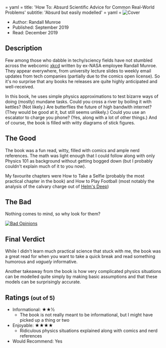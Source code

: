= yaml =
title: 'How To: Absurd Scientific Advice for Common Real-World Problems'
subtitle: 'Absurd but easily modelled'
= yaml =
![Cover](imgs/howto.jpg)
* Author: Randall Munroe
* Published: September 2019
* Read: December 2019


## Description
Few among those who dabble in techy/sciency fields have not stumbled across the
webcomic [xkcd](https://www.xkcd.com/) written by ex-NASA employee
Randall Munroe. They appear everywhere, from university lecture slides
to weekly email updates from tech companies (partially due to the comics open
license). So it's no surprise that any books he releases are quite highly
anticipated and well-received.

In this book, he uses simple physics approximations to test bizarre ways of
doing (mostly) mundane tasks. Could you cross a river by boiling it with kettles? (Not likely.)
Are butterflies the future of high bandwith internet? (They would be good at it,
but still seems unlikely.) Could you use an escalator to charge you phone?
(Yes, along with a lot of other things.) And of course, the book is
 filled with witty diagrams of stick figures.

## The Good
The book was a fun read, witty, filled with comics and ample nerd references.
The math was light enough that I could follow along with only Physics 101 as
background without getting bogged down (but I probably couldn't explain much
of it to you now). 

My favourite chapters were How to Take a Selfie (probably the most practical
chapter in the book) and How to Play Football (most notably the analysis of the
calvary charge out of [Helm's Deep](https://www.youtube.com/watch?v=mE328QhF-VA)) 

## The Bad
Nothing comes to mind, so why look for them?

[![Bad Opinions](https://imgs.xkcd.com/comics/bad_opinions.png)](https://xkcd.com/2051)

## Final Verdict
While I didn't learn much practical science that stuck with me, the book was a
great read for when you want to take a quick break and read something humorous and
_vaguely_ informative.

Another takeaway from the book is how very complicated physics situations
can be modelled quite simply by making basic assumptions and that these models
can be surprisingly accurate.

## Ratings <small>(out of 5)</small>
* Informational: ★★½
  * The book is not really meant to be informational, but I might have picked
    up a thing or two
* Enjoyable: ★★★★
  * Ridiculous physics situations explained along with 
    comics and nerd references
* Would Recommend: Yes


[xkcdComic]: https://imgs.xkcd.com/comics/bad_opinions.png